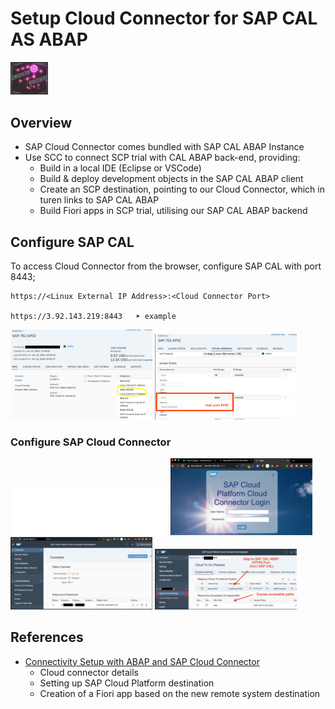 # Setup Cloud Connector for SAP CAL AS ABAP

<img src="https://github.com/aawa69/Notes/blob/main/SAP/Dev_Setup/Eclipse/images/configmgt.png" width="12%">

## Overview

- SAP Cloud Connector comes bundled with SAP CAL ABAP Instance
- Use SCC to connect SCP trial with CAL ABAP back-end, providing:  
  - Build in a local IDE (Eclipse or VSCode)
  - Build & deploy development objects in the SAP CAL ABAP client
  - Create an SCP destination, pointing to our Cloud Connector, which in turen links to SAP CAL ABAP
  - Build Fiori apps in SCP trial, utilising our SAP CAL ABAP backend  

## Configure SAP CAL

To access Cloud Connector from the browser, configure SAP CAL with port 8443;

    https://<Linux External IP Address>:<Cloud Connector Port>

    https://3.92.143.219:8443   ➤ example

<img src="https://github.com/aawa69/Notes/blob/main/SAP/Dev_Setup/Eclipse/images/sapcalinstance.png" width="45%">

<img src="https://github.com/aawa69/Notes/blob/main/SAP/Dev_Setup/Eclipse/images/ccport.png" width="45%">

### Configure SAP Cloud Connector

<img src="https://github.com/aawa69/Notes/blob/main/SAP/Dev_Setup/Eclipse/images/ccinitiallogin.svg"  width="50%">

<img src="https://github.com/aawa69/Notes/blob/main/SAP/Dev_Setup/Eclipse/images/ccloginpage.png" width="45%">

<img src="https://github.com/aawa69/Notes/blob/main/SAP/Dev_Setup/Eclipse/images/ccoverview.png" width="45%">

<img src="https://github.com/aawa69/Notes/blob/main/SAP/Dev_Setup/Eclipse/images/ccmapping.png" width="45%">

## References

- [Connectivity Setup with ABAP and SAP Cloud Connector](https://blogs.sap.com/2019/03/27/how-to-guide-connectivity-setup-with-abap-and-sap-cloud-connector/)
  - Cloud connector details
  - Setting up SAP Cloud Platform destination
  - Creation of a Fiori app based on the new remote system destination
